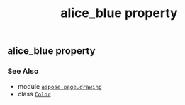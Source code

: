 ﻿---
title: alice_blue property
second_title: Aspose.Page for Python via .NET API References
description: 
type: docs
weight: 120
url: /python-net/aspose.page.drawing/color/alice_blue/
is_root: false
---

## alice_blue property


### See Also
* module [`aspose.page.drawing`](../../)
* class [`Color`](/page/python-net/aspose.page.drawing/color)
